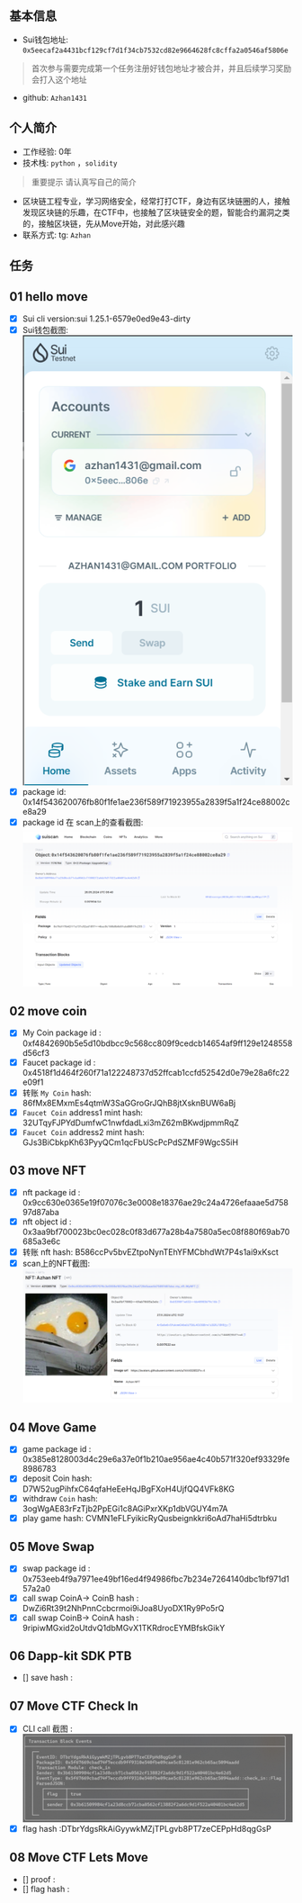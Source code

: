 ## 基本信息
- Sui钱包地址: `0x5eecaf2a4431bcf129cf7d1f34cb7532cd82e9664628fc8cffa2a0546af5806e`
> 首次参与需要完成第一个任务注册好钱包地址才被合并，并且后续学习奖励会打入这个地址
- github: `Azhan1431`

## 个人简介
- 工作经验: 0年
- 技术栈: `python` ，`solidity`
> 重要提示 请认真写自己的简介
- 区块链工程专业，学习网络安全，经常打打CTF，身边有区块链圈的人，接触发现区块链的乐趣，在CTF中，也接触了区块链安全的题，智能合约漏洞之类的，接触区块链，先从Move开始，对此感兴趣
- 联系方式: tg: `Azhan` 

## 任务

##   01 hello move  
- [x] Sui cli version:sui 1.25.1-6579e0ed9e43-dirty
- [x] Sui钱包截图: ![](./image/sui钱包.png)
- [x] package id: 0x14f543620076fb80f1fe1ae236f589f71923955a2839f5a1f24ce88002ce8a29
- [x] package id 在 scan上的查看截图:![](./image/scan.png)

##   02 move coin
- [x] My Coin package id :  0xf4842690b5e5d10bdbcc9c568cc809f9cedcb14654af9ff129e1248558d56cf3
- [x] Faucet package id :  0x4518f1d464f260f71a122248737d52ffcab1ccfd52542d0e79e28a6fc22e09f1
- [x] 转账 `My Coin` hash: 86fMx8EMxmEs4qtmW3SaGGroGrJQhB8jtXsknBUW6aBj
- [x] `Faucet Coin` address1 mint hash: 32UTqyFJPYdDumfwC1nwfdadLxi3mZ62mBKwdjpmmRqZ
- [x] `Faucet Coin` address2 mint hash: GJs3BiCbkpKh63PyyQCm1qcFbUScPcPdSZMF9WgcS5iH

##   03 move NFT
- [x] nft package id : 0x9cc630e0365e19f07076c3e0008e18376ae29c24a4726efaaae5d75897d87aba
- [x] nft object id : 0x3aa9bf700023bc0ec028c0f83d677a28b4a7580a5ec08f880f69ab70685a3e6c
- [x] 转账 nft  hash: B586ccPv5bvEZtpoNynTEhYFMCbhdWt7P4s1ai9xKsct
- [x] scan上的NFT截图:![Scan截图](./image/nft.png)

##   04 Move Game
- [x] game package id : 0x385e8128003d4c29e6a37e0f1b210ae956ae4c40b571f320ef93329fe8986783
- [x] deposit Coin hash:  D7W52ugPihfxC64qfaHeEeHqJBgFXoH4UjfQQ4VFk8KG
- [x] withdraw `Coin` hash: 3ogWgAE83rFzTjb2PpEGi1c8AGiPxrXKp1dbVGUY4m7A
- [x] play game hash: CVMN1eFLFyikicRyQusbeignkkri6oAd7haHi5dtrbku

##   05 Move Swap
- [x] swap package id : 0x753eeb4f9a7971ee49bf16ed4f94986fbc7b234e7264140dbc1bf971d157a2a0
- [x] call swap CoinA-> CoinB  hash : DwZi6Rt39t2NhPnnCcbcrmoi9iJoa8UyoDX1Ry9Po5rQ
- [x] call swap CoinB-> CoinA  hash : 9ripiwMGxid2oUtdvQ1dbMGvX1TKRdrocEYMBfskGikY

##   06 Dapp-kit SDK PTB
- [] save hash :

##   07 Move CTF Check In
- [x] CLI call 截图 : ![截图](./image/task07.png)
- [x] flag hash :DTbrYdgsRkAiGyywkMZjTPLgvb8PT7zeCEPpHd8qgGsP

##   08 Move CTF Lets Move
- [] proof : 
- [] flag hash :